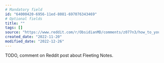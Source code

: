 ```yaml
---
# Mandatory field
id: "64000420-6956-11ed-8081-697076343469"
# Optional fields
title: ""
tags: []
source: "https://www.reddit.com/r/ObsidianMD/comments/z077n3/how_to_you_organize_to_read_articles/?utm_source=share&utm_medium=android_app&utm_name=androidcss&utm_term=2&utm_content=share_button"
created_date: "2022-11-20"
modified_date: "2022-12-26"
---
```

TODO, comment on Reddit post about Fleeting Notes.